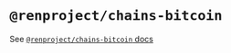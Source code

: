 # `@renproject/chains-bitcoin`

See [`@renproject/chains-bitcoin` docs](https://renproject.github.io/ren-js-v3-docs/modules/_renproject_chains_bitcoin.html)

